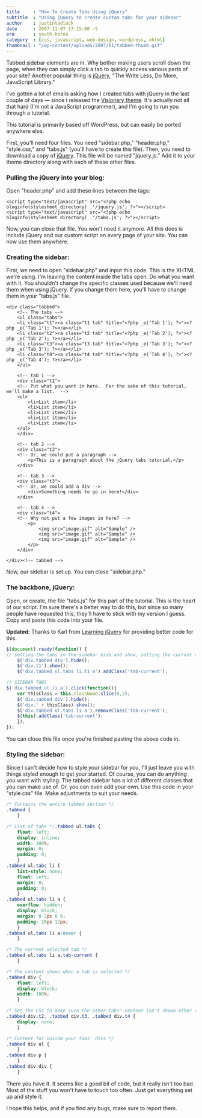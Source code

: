 ```yaml
---
title     : "How To Create Tabs Using jQuery"
subtitle  : "Using jQuery to create custom tabs for your sidebar"
author    : justintadlock
date      : 2007-11-07 17:15:00 -5
era       : south-korea
category  : [css, javascript, web-design, wordpress, xhtml]
thumbnail : "/wp-content/uploads/2007/11/tabbed-thumb.gif"
---
```


Tabbed sidebar elements are in.  Why bother making users scroll down the page, when they can simply click a tab to quickly access various parts of your site?  Another popular thing is <a href="http://jquery.com" title="jQuery javascript library"> jQuery</a>, "The Write Less, Do More, JavaScript Library."

I've gotten a lot of emails asking how I created tabs with jQuery in the last couple of days &mdash; since I released the <a href="http://justintadlock.com/archives/2007/11/04/visionary-wordpress-theme" title="Visionary WordPress theme: A theme for magazine and news sites"> Visionary theme</a>.  It's actually not all that hard (I'm not a JavaScript programmer), and I'm going to run you through a tutorial.

This tutorial is primarily based off WordPress, but can easily be ported anywhere else.

First, you'll need four files.  You need "sidebar.php," "header.php," "style.css," and "tabs.js" (you'll have to create this file).  Then, you need to download a copy of <a href="http://jquery.com" title="jQuery javascript library"> jQuery</a>.  This file will be named "jquery.js."  Add it to your theme directory along with each of these other files.

<h3>Pulling the jQuery into your blog:</h3>

Open "header.php" and add these lines between the <code><head></head></code> tags:

```
<script type="text/javascript" src="<?php echo bloginfo(stylesheet_directory) .'/jquery.js'; ?>"></script>
<script type="text/javascript" src="<?php echo bloginfo(stylesheet_directory) .'/tabs.js'; ?>"></script>
```

Now, you can close that file.  You won't need it anymore.  All this does is include jQuery and our custom script on every page of your site.  You can now use them anywhere.

<h3>Creating the sidebar:</h3>

First, we need to open "sidebar.php" and input this code.  This is the XHTML we're using.  I'm leaving the content inside the tabs open.  Do what you want with it.  You shouldn't change the specific classes used because we'll need them when using jQuery.  If you change them here, you'll have to change them in your "tabs.js" file.

```
<div class="tabbed">
	<!-- The tabs -->
	<ul class="tabs">
	<li class="t1"><a class="t1 tab" title="<?php _e('Tab 1'); ?>"><?php _e('Tab 1'); ?></a></li>
	<li class="t2"><a class="t2 tab" title="<?php _e('Tab 2'); ?>"><?php _e('Tab 2'); ?></a></li>
	<li class="t3"><a class="t3 tab" title="<?php _e('Tab 3'); ?>"><?php _e('Tab 3'); ?></a></li>
	<li class="t4"><a class="t4 tab" title="<?php _e('Tab 4'); ?>"><?php _e('Tab 4'); ?></a></li>
	</ul>

	<!-- tab 1 -->
	<div class="t1">
	<!-- Put what you want in here.  For the sake of this tutorial, we'll make a list.  -->
	<ul>
		<li>List item</li>
		<li>List item</li>
		<li>List item</li>
		<li>List item</li>
		<li>List item</li>
	</ul>
	</div>

	<!-- tab 2 -->
	<div class="t2">
	<!-- Or, we could put a paragraph -->
		<p>This is a paragraph about the jQuery tabs tutorial.</p>
	</div>

	<!-- tab 3 -->
	<div class="t3">
	<!-- Or, we could add a div -->
		<div>Something needs to go in here!</div>
	</div>

	<!-- tab 4 -->
	<div class="t4">
	<!-- Why not put a few images in here? -->
		<p>
			<img src="image.gif" alt="Sample" />
			<img src="image.gif" alt="Sample" />
			<img src="image.gif" alt="Sample" />
		</p>
	</div>

</div><!-- tabbed -->
```

Now, our sidebar is set up.  You can close "sidebar.php."

<h3>The backbone, jQuery:</h3>

Open, or create, the file "tabs.js" for this part of the tutorial.  This is the heart of our script.  I'm sure there's a better way to do this, but since so many people have requested this, they'll have to stick with my version I guess.  Copy and paste this code into your file.

<strong>Updated:</strong> Thanks to Karl from <a href="http://learningjquery.com" title="Learning jQuery"> Learning jQuery</a> for providing better code for this.

```js
$(document).ready(function() {
// setting the tabs in the sidebar hide and show, setting the current tab
	$('div.tabbed div').hide();
	$('div.t1').show();
	$('div.tabbed ul.tabs li.t1 a').addClass('tab-current');

// SIDEBAR TABS
$('div.tabbed ul li a').click(function(){
	var thisClass = this.className.slice(0,2);
	$('div.tabbed div').hide();
	$('div.' + thisClass).show();
	$('div.tabbed ul.tabs li a').removeClass('tab-current');
	$(this).addClass('tab-current');
	});
});
```

You can close this file once you're finished pasting the above code in.

<h3>Styling the sidebar:</h3>

Since I can't decide how to style your sidebar for you, I'll just leave you with things styled enough to get your started.  Of course, you can do anything you want with styling.  The tabbed sidebar has a lot of different classes that you can make use of.  Or, you can even add your own.  Use this code in your "style.css" file.  Make adjustments to suit your needs.

```css
/* Contains the entire tabbed section */
.tabbed {
	}

/* List of tabs */.tabbed ul.tabs {
	float: left;
	display: inline;
	width: 100%;
	margin: 0;
	padding: 0;
	}
.tabbed ul.tabs li {
	list-style: none;
	float: left;
	margin: 0;
	padding: 0;
	}
.tabbed ul.tabs li a {
	overflow: hidden;
	display: block;
	margin: 0 2px 0 0;
	padding: 10px 12px;
	}
.tabbed ul.tabs li a:hover {
	}

/* The current selected tab */
.tabbed ul.tabs li a.tab-current {
	}

/* The content shown when a tab is selected */
.tabbed div {
	float: left;
	display: block;
	width: 100%;
	}

/* Set the CSS to make sure the other tabs' content isn't shown other than the first */
.tabbed div.t2, .tabbed div.t3, .tabbed div.t4 {
	display: none;
	}

/* Content for inside your tabs' divs */
.tabbed div ul {
	}
.tabbed div p {
	}
.tabbed div div {
	}
```

There you have it.  It seems like a good bit of code, but it really isn't too bad.  Most of the stuff you won't have to touch too often.  Just get everything set up and style it.

I hope this helps, and if you find any bugs, make sure to report them.
